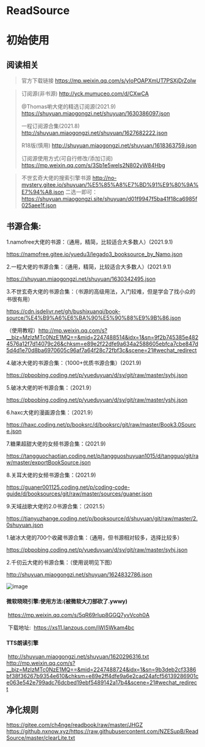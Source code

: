 # ReadSource

# 初始使用

## **阅读相关**

> 官方下载链接
> https://mp.weixin.qq.com/s/yIoPOAPXmUT7PSXjDrZoIw

> 订阅源(非书源)
> http://yck.mumuceo.com/d/CXwCA   
> 
> @Thomas喲大佬的精选订阅源(2021.9)
> https://shuyuan.miaogongzi.net/shuyuan/1630386097.json
>
>一程订阅源合集(2021.8)
> http://shuyuan.miaogongzi.net/shuyuan/1627682222.json
> 
> R18版(慎用)
> http://shuyuan.miaogongzi.net/shuyuan/1618363759.json
> 
> 订阅源使用方式(可自行修改/添加订阅)
> https://mp.weixin.qq.com/s/3Sb1e5weIs2N802yW84Hbg

> 不世玄奇大佬的搜索引擎书源
> http://no-mystery.gitee.io/shuyuan/%E5%85%A8%E7%BD%91%E9%80%9A%E7%94%A8.json
> 二选一即可：
> https://shuyuan.miaogongzi.site/shuyuan/d01f9947f5ba41f18ca6985f025aee1f.json


## 书源合集:

1.namofree大佬的书源：（通用，精简，比较适合大多数人）(2021.9.1)

https://namofree.gitee.io/yuedu3/legado3_booksource_by_Namo.json

2.一程大佬的书源合集：（通用，精简，比较适合大多数人）(2021.9.1)

https://shuyuan.miaogongzi.net/shuyuan/1630342495.json

3.不世玄奇大佬的书源合集：（书源的高级用法，入门较难，但是学会了找小众的书很有用）

https://cdn.jsdelivr.net/gh/bushixuanqi/book-source/%E4%B9%A6%E6%BA%90%E5%90%88%E9%9B%86.json

（使用教程）http://mp.weixin.qq.com/s?__biz=MzIzMTc0NzE1MQ==&mid=2247488514&idx=1&sn=9f2b745385e4824576a12f7d14079c26&chksm=e89e2f22dfe9a634a2588605ebfca7cbe847d5d4d1e70d8ba6970605c96af7a64f28c72fbf3c&scene=21#wechat_redirect

4.破冰大佬的书源合集：（1000+优质书源合集）(2021.9)

https://pbpobing.coding.net/p/yueduyuan/d/sy/git/raw/master/syhj.json

5.破冰大佬的听书源合集：（2021.9）

https://pbpobing.coding.net/p/yueduyuan/d/sy/git/raw/master/yshj.json

6.haxc大佬的漫画源合集：（2021.9）

https://haxc.coding.net/p/booksrc/d/booksrc/git/raw/master/Book3.0Source.json

7.糖果超甜大佬的女频书源合集：(2021.9)

https://tangguochaotian.coding.net/p/tangguoshuyuan1015/d/tangguo/git/raw/master/exportBookSource.json

8.关耳大佬的女频书源合集：(2021.9)

https://guaner001125.coding.net/p/coding-code-guide/d/booksources/git/raw/master/sources/guaner.json

9.天域战歌大佬的2.0书源合集：（2021.5）

https://tianyuzhange.coding.net/p/booksource/d/shuyuan/git/raw/master/2.0shuyuan.json


1.破冰大佬的700个收藏书源合集：（通用，但书源相对较多，选择比较多）

https://pbpobing.coding.net/p/yueduyuan/d/sy/git/raw/master/syhj.json

2.千仞云大佬的书源合集：（使用说明见下图）

http://shuyuan.miaogongzi.net/shuyuan/1624832786.json

![image](https://user-images.githubusercontent.com/26704509/124208211-ab53e700-db19-11eb-8d86-4a808883e22e.png)



#### 	微软晓晓引擎:使用方法:(被微软大刀部砍了.ywwy)

​	https://mp.weixin.qq.com/s/5qR69rIup8GGQ7yvVcoh0A

​	下载地址:
​	https://xs11.lanzous.com/iWI5Wkam4bc


#### 	TTS朗读引擎
​	http://shuyuan.miaogongzi.net/shuyuan/1620296316.txt
​	
​	http://mp.weixin.qq.com/s?__biz=MzIzMTc0NzE1MQ==&mid=2247488724&idx=1&sn=9b3deb2cf3386bf38f36267b9354e610&chksm=e89e2ff4dfe9a6e2cad24afcf56139286901ce063e542e799adc76dcbed19ebf5489142a17b4&scene=21#wechat_redirect

## 净化规则

https://gitee.com/ch4nge/readbook/raw/master/JHGZ
https://github.nxnow.xyz/https://raw.githubusercontent.com/NZESupB/ReadSource/master/clearLite.txt
